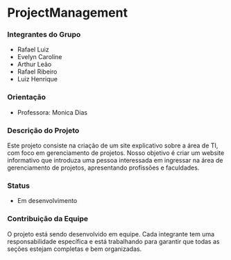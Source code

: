 # ProjectManagement

### Integrantes do Grupo
- Rafael Luiz 
- Evelyn Caroline
- Arthur Leão
- Rafael Ribeiro
- Luiz Henrique

### Orientação
- Professora: Monica Dias

### Descrição do Projeto
Este projeto consiste na criação de um site explicativo sobre a área de TI, com foco em gerenciamento de projetos. Nosso objetivo é criar um website informativo que introduza uma pessoa interessada em ingressar na área de gerenciamento de projetos, apresentando profissões e faculdades.

### Status
- Em desenvolvimento

### Contribuição da Equipe
O projeto está sendo desenvolvido em equipe. Cada integrante tem uma responsabilidade específica e está trabalhando para garantir que todas as seções estejam completas e bem organizadas.
